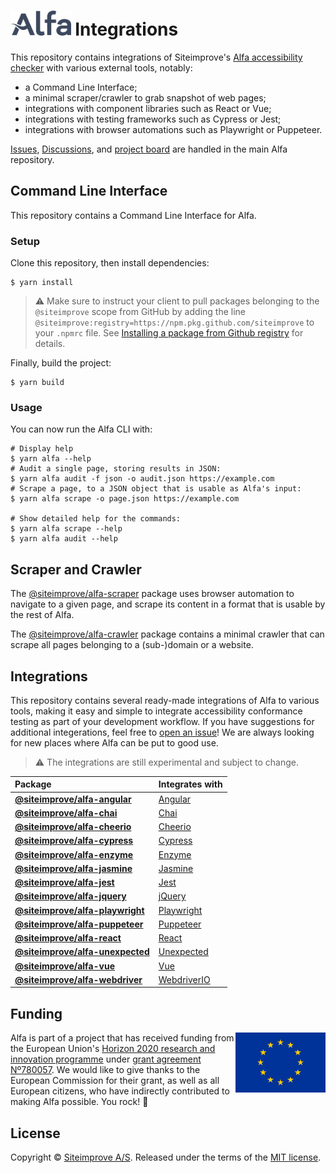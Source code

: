 # <img alt="Alfa" src="media/logo.svg" height="40"> Integrations

This repository contains integrations of Siteimprove's [Alfa accessibility checker][alfa] with various external tools, notably:

- a Command Line Interface;
- a minimal scraper/crawler to grab snapshot of web pages;
- integrations with component libraries such as React or Vue;
- integrations with testing frameworks such as Cypress or Jest;
- integrations with browser automations such as Playwright or Puppeteer.

[Issues][alfa issues], [Discussions][alfa discussions], and [project board][alfa board] are handled in the main Alfa repository.

## Command Line Interface

This repository contains a Command Line Interface for Alfa.

### Setup

Clone this repository, then install dependencies:

```shell
$ yarn install
```

> :warning: Make sure to instruct your client to pull packages belonging to the `@siteimprove` scope from GitHub by adding the line `@siteimprove:registry=https://npm.pkg.github.com/siteimprove` to your `.npmrc` file. See [Installing a package from Github registry](https://docs.github.com/en/packages/working-with-a-github-packages-registry/working-with-the-npm-registry#installing-a-package) for details.

Finally, build the project:

```shell
$ yarn build
```

### Usage

You can now run the Alfa CLI with:

```shell
# Display help
$ yarn alfa --help
# Audit a single page, storing results in JSON:
$ yarn alfa audit -f json -o audit.json https://example.com
# Scrape a page, to a JSON object that is usable as Alfa's input:
$ yarn alfa scrape -o page.json https://example.com

# Show detailed help for the commands:
$ yarn alfa scrape --help
$ yarn alfa audit --help
```

## Scraper and Crawler

The [@siteimprove/alfa-scraper](packages/alfa-scraper) package uses browser automation to navigate to a given page, and scrape its content in a format that is usable by the rest of Alfa.

The [@siteimprove/alfa-crawler](packages/alfa-crawler) package contains a minimal crawler that can scrape all pages belonging to a (sub-)domain or a website.

## Integrations

This repository contains several ready-made integrations of Alfa to various tools, making it easy and simple to integrate accessibility conformance testing as part of your development workflow. If you have suggestions for additional integerations, feel free to [open an issue][alfa issues]! We are always looking for new places where Alfa can be put to good use.

> :warning: The integrations are still experimental and subject to change.

| Package                                                      | Integrates with                              |
| :----------------------------------------------------------- | :------------------------------------------- |
| [**@siteimprove/alfa-angular**](packages/alfa-angular)       | [Angular](https://angular.io/)               |
| [**@siteimprove/alfa-chai**](packages/alfa-chai)             | [Chai](https://www.chaijs.com/)              |
| [**@siteimprove/alfa-cheerio**](packages/alfa-cheerio)       | [Cheerio](https://cheerio.js.org/)           |
| [**@siteimprove/alfa-cypress**](packages/alfa-cypress)       | [Cypress](https://www.cypress.io/)           |
| [**@siteimprove/alfa-enzyme**](packages/alfa-enzyme)         | [Enzyme](https://github.com/airbnb/enzyme)   |
| [**@siteimprove/alfa-jasmine**](packages/alfa-jasmine)       | [Jasmine](https://jasmine.github.io/)        |
| [**@siteimprove/alfa-jest**](packages/alfa-jest)             | [Jest](https://jestjs.io/)                   |
| [**@siteimprove/alfa-jquery**](packages/alfa-jquery)         | [jQuery](https://jquery.com/)                |
| [**@siteimprove/alfa-playwright**](packages/alfa-playwright) | [Playwright](https://playwright.dev/)        |
| [**@siteimprove/alfa-puppeteer**](packages/alfa-puppeteer)   | [Puppeteer](https://pptr.dev/)               |
| [**@siteimprove/alfa-react**](packages/alfa-react)           | [React](https://reactjs.org/)                |
| [**@siteimprove/alfa-unexpected**](packages/alfa-unexpected) | [Unexpected](http://unexpected.js.org/)      |
| [**@siteimprove/alfa-vue**](packages/alfa-vue)               | [Vue](https://vuejs.org/)                    |
| [**@siteimprove/alfa-webdriver**](packages/alfa-webdriver)   | [WebdriverIO](https://webdriver.io/)         |


## Funding

[<img src="media/europe.svg" height="96" align="right" alt="European emblem">](https://ec.europa.eu/)

Alfa is part of a project that has received funding from the European Union's [Horizon 2020 research and innovation programme](https://ec.europa.eu/programmes/horizon2020/) under [grant agreement Nº780057](https://cordis.europa.eu/project/id/780057). We would like to give thanks to the European Commission for their grant, as well as all European citizens, who have indirectly contributed to making Alfa possible. You rock! :raised_hands:

## License

Copyright &copy; [Siteimprove A/S](https://siteimprove.com/). Released under the terms of the [MIT license](LICENSE.md).

[alfa]: https://github.com/Siteimprove/alfa
[alfa board]: https://github.com/Siteimprove/alfa/projects/1
[alfa discussions]: https://github.com/Siteimprove/alfa/discussions
[alfa issues]: https://github.com/Siteimprove/alfa/issues